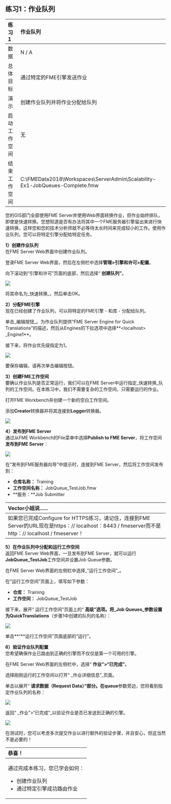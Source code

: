 ## 练习1：作业队列

|  练习1 |  作业队列 |
| :--- | :--- |
| 数据 | N / A |
| 总体目标 | 通过特定的FME引擎发送作业 |
| 演示 | 创建作业队列并将作业分配给队列 |
| 启动工作空间 | 无 |
| 结束工作空间 | C:\FMEData2018\Workspaces\ServerAdmin\Scalability-Ex1-JobQueues-Complete.fmw |

您的GIS部门全部使用FME Server并使用Web界面转换作业，但作业始终排队，即使是快速转换。您想知道是否有办法将其中一个FME服务器引擎留出来进行快速转换，这样您和您的技术分析师就不必等待太长时间来完成较小的工作。使用作业队列，您可以将特定引擎分配给特定任务。

  
**1）创建作业队列**  
在FME Server Web界面中创建作业队列。

登录FME Server Web界面，然后在左侧栏中选择**管理&gt;引擎和许可&gt;配置**。

向下滚动到“引擎和许可”页面的底部，然后选择“ **创建队列”**。

![](./Images/4.201.Ex1.Create_JobQueue.png)

将其命名为_快速转换_，然后单击OK。

  
**2）分配FME引擎**  
现在已经创建了作业队列，可以将特定的FME引擎 - 和库 - 分配给队列。

单击_编辑按钮_。为作业队列提供“FME Server Engine for Quick Translations”的描述，然后从Engines的下拉选项中选择**&lt;localhost&gt; \_Engine1**。

接下来，将作业优先级指定为1。

![](./Images/4.202.Ex1.JobQueue_SelectEngine.png)

要保存编辑，请再次单击编辑按钮。

  
**3）创建FME工作空间**  
要确认作业队列是否正常运行，我们可以在FME Server中运行指定_快速转换_队列的工作空间。在本练习中，我们不需要复杂的工作空间，只需要运行的作业。

打开FME Workbench并创建一个新的空白工作空间。

添加**Creator**转换器并将其连接到**Logger**转换器。

![](./Images/4.203.Ex1.JobQueue_Workspace.png)

  
**4）发布到FME Server**  
通过从FME Workbench的File菜单中选择**Publish to FME Server**，将工作空间**发布到FME Server**：

![](./Images/4.204.Ex1.PublishToServer.png)

在“发布到FME服务器向导”中提示时，连接到FME Server，然后将工作空间发布到：

* **仓库名称：** Training
* **工作空间名称：** JobQueue\_TestJob.fmw
* **服务：**Job Submitter

|  Vector小姐说...... |
| :--- |
|  如果您已完成Configure for HTTPS练习，请记住，连接到FME Server的URL现在是https：// localhost：8443 / fmeserver而不是http：// localhost / fmeserver！ |

  
**5）在作业队列中分配和运行工作空间**  
返回FME Server Web界面，一旦发布到FME Server，就可以运行**JobQueue\_TestJob**工作空间并设置Job Queue参数。

在FME Server Web界面的左侧栏中选择_“运行工作空间”_。

在“运行工作空间”页面上，填写如下参数：

* **仓库：** Training
* **工作空间：** JobQueue\_TestJob

接下来，展开“ 运行工作空间”页面上的“ **高级”**选项。将_Job Queues_参数设置为**QuickTranslations**（步骤1中创建的队列的名称）：

![](./Images/4.205.Ex1.RunWorkspace_JobQueue.png)

单击**“**运行工作空间”页面底部的“运行”。

  
**6）验证作业队列配置**  
您希望确保作业已路由到正确的引擎而不仅仅是第一个可用的引擎。

在FME Server Web界面的左侧栏中，选择“ **作业”&gt;“已完成”**。

选择刚刚运行的工作空间以打开“ _作业详细信息”_页面。

单击以展开“ **请求数据（Request Data）”**部分。在**queue**参数旁边，您将看到指定作业队列的名称：

![](./Images/4.206.Ex1.VerifyJobQueue_Success.png)

返回“ _作业”&gt;“已完成”_以验证作业是否已发送到正确的引擎。

![](./Images/4.207.Ex1.CompletedJobQueue.png)

在测试时，您可以考虑多次提交作业以进行额外的验证步骤，并且安心，但这当然不是必要的！

<table>
  <thead>
    <tr>
      <th style="text-align:left">恭喜！</th>
    </tr>
  </thead>
  <tbody>
    <tr>
      <td style="text-align:left">
        <p>通过完成本练习，您已学会如何：
          <br />
        </p>
        <ul>
          <li>创建作业队列</li>
          <li>通过特定引擎成功路由作业</li>
        </ul>
      </td>
    </tr>
  </tbody>
</table>
